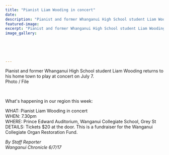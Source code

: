 ```yaml
---
title: "Pianist Liam Wooding in concert"
date: 
description: "Pianist and former Whanganui High School student Liam Wooding returns to his home town to play at concert on July 7 2017..."
featured-image: 
excerpt: "Pianist and former Whanganui High School student Liam Wooding returns to his home town to play at concert on July 7 2017."
image_gallery:
	
	
	
	
	
---
```


<p><span>Pianist and former Whanganui High School student Liam Wooding returns to his home town to play at concert on July 7. <br />Photo / File</span></p>
<p><span><br /></span></p>
<p><span><span>What's happening in our region this week:</span></span></p>
<p><span><span>WHAT: Pianist Liam Wooding in concert</span><br /><span>WHEN: 7.30pm</span><br /><span>WHERE: Prince Edward Auditorium, Wanganui Collegiate School, Grey St</span><br /><span>DETAILS: Tickets $20 at the door. This is a fundraiser for the Wanganui Collegiate Organ Restoration Fund.</span></span></p>
<p><em>By Staff Reporter<br />Wanganui Chronicle 6/7/17</em></p>

